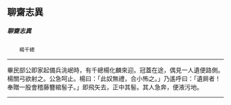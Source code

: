 

## 聊齋志異

##### 聊齋志異
　　`楊千總`

* * *

畢民部公即家起備兵洮岷時，有千總楊化麟來迎。冠蓋在途，偶見一人遺便路側。楊關弓欲射之。公急呵止。楊曰：「此奴無禮，合小怖之。」乃遙呼曰：「遺屙者！奉贈一股會稽藤簪綰髻子。」即飛矢去，正中其髻。其人急奔，便液污地。

* * *


